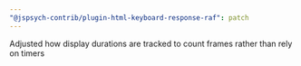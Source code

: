```yaml
---
"@jspsych-contrib/plugin-html-keyboard-response-raf": patch
---
```


Adjusted how display durations are tracked to count frames rather than rely on timers
